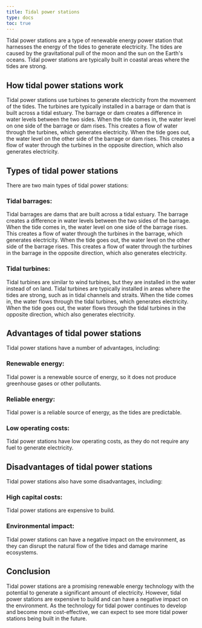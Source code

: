 ```yaml
---
title: Tidal power stations
type: docs
toc: true
---
```


Tidal power stations are a type of renewable energy power station that harnesses the energy of the tides to generate electricity. The tides are caused by the gravitational pull of the moon and the sun on the Earth's oceans. Tidal power stations are typically built in coastal areas where the tides are strong. 


## How tidal power stations work

Tidal power stations use turbines to generate electricity from the movement of the tides. The turbines are typically installed in a barrage or dam that is built across a tidal estuary. The barrage or dam creates a difference in water levels between the two sides. When the tide comes in, the water level on one side of the barrage or dam rises. This creates a flow of water through the turbines, which generates electricity. When the tide goes out, the water level on the other side of the barrage or dam rises. This creates a flow of water through the turbines in the opposite direction, which also generates electricity.

## Types of tidal power stations

There are two main types of tidal power stations:

### Tidal barrages: 

Tidal barrages are dams that are built across a tidal estuary. The barrage creates a difference in water levels between the two sides of the barrage. When the tide comes in, the water level on one side of the barrage rises. This creates a flow of water through the turbines in the barrage, which generates electricity. When the tide goes out, the water level on the other side of the barrage rises. This creates a flow of water through the turbines in the barrage in the opposite direction, which also generates electricity.

### Tidal turbines: 

Tidal turbines are similar to wind turbines, but they are installed in the water instead of on land. Tidal turbines are typically installed in areas where the tides are strong, such as in tidal channels and straits. When the tide comes in, the water flows through the tidal turbines, which generates electricity. When the tide goes out, the water flows through the tidal turbines in the opposite direction, which also generates electricity.

## Advantages of tidal power stations

Tidal power stations have a number of advantages, including:

### Renewable energy: 

Tidal power is a renewable source of energy, so it does not produce greenhouse gases or other pollutants.

### Reliable energy: 

Tidal power is a reliable source of energy, as the tides are predictable.

### Low operating costs: 

Tidal power stations have low operating costs, as they do not require any fuel to generate electricity.

## Disadvantages of tidal power stations

Tidal power stations also have some disadvantages, including:

### High capital costs: 

Tidal power stations are expensive to build.

### Environmental impact: 

Tidal power stations can have a negative impact on the environment, as they can disrupt the natural flow of the tides and damage marine ecosystems.

## Conclusion

Tidal power stations are a promising renewable energy technology with the potential to generate a significant amount of electricity. However, tidal power stations are expensive to build and can have a negative impact on the environment. As the technology for tidal power continues to develop and become more cost-effective, we can expect to see more tidal power stations being built in the future.
